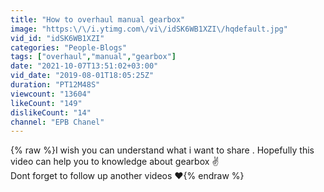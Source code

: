 ```yaml
---
title: "How to overhaul manual gearbox"
image: "https:\/\/i.ytimg.com\/vi\/idSK6WB1XZI\/hqdefault.jpg"
vid_id: "idSK6WB1XZI"
categories: "People-Blogs"
tags: ["overhaul","manual","gearbox"]
date: "2021-10-07T13:51:02+03:00"
vid_date: "2019-08-01T18:05:25Z"
duration: "PT12M48S"
viewcount: "13604"
likeCount: "149"
dislikeCount: "14"
channel: "EPB Chanel"
---
```

{% raw %}I wish you can understand what i want to share . Hopefully this video can help you to knowledge about gearbox ✌️<br />Dont forget to follow up another videos ❤️{% endraw %}
